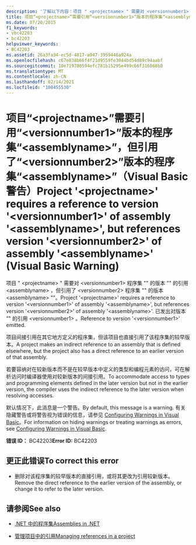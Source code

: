 ```yaml
---
description: '了解以下内容：项目 " <projectname> " 需要对 <versionnumber1> 程序集 "" 的版本 "" 的引用 <assemblyname> ，但引用 <versionnumber2> 程序集 "" 的版本 "" <assemblyname> (Visual Basic 警告) '
title: 项目“<projectname>”需要引用“<versionnumber1>”版本的程序集“<assemblyname>”，但引用了“<versionnumber2>”版本的程序集“<assemblyname>”（Visual Basic 警告）
ms.date: 07/20/2015
f1_keywords:
- vbc42203
- bc42203
helpviewer_keywords:
- BC42203
ms.assetid: 26a3fa34-ec5d-4817-a947-3959446a924a
ms.openlocfilehash: c67e838b66f4f21d9559fe3044bd54d89c94aabf
ms.sourcegitcommit: 10e719780594efc781b15295e499c66f316068b8
ms.translationtype: MT
ms.contentlocale: zh-CN
ms.lasthandoff: 02/14/2021
ms.locfileid: "100455530"
---
```

# <a name="project-projectname-requires-a-reference-to-version-versionnumber1-of-assembly-assemblyname-but-references-version-versionnumber2-of-assembly-assemblyname-visual-basic-warning"></a><span data-ttu-id="c553a-103">项目“\<projectname>”需要引用“\<versionnumber1>”版本的程序集“\<assemblyname>”，但引用了“\<versionnumber2>”版本的程序集“\<assemblyname>”（Visual Basic 警告）</span><span class="sxs-lookup"><span data-stu-id="c553a-103">Project '\<projectname>' requires a reference to version '\<versionnumber1>' of assembly '\<assemblyname>', but references version '\<versionnumber2>' of assembly '\<assemblyname>' (Visual Basic Warning)</span></span>

<span data-ttu-id="c553a-104">项目 " \<projectname> " 需要对 \<versionnumber1> 程序集 "" 的版本 "" 的引用 \<assemblyname> ，但引用了 \<versionnumber2> 程序集 "" 的版本 \<assemblyname> ""。</span><span class="sxs-lookup"><span data-stu-id="c553a-104">Project '\<projectname>' requires a reference to version '\<versionnumber1>' of assembly '\<assemblyname>', but references version '\<versionnumber2>' of assembly '\<assemblyname>'.</span></span> <span data-ttu-id="c553a-105">已发出对版本 "" 的引用 \<versionnumber1> 。</span><span class="sxs-lookup"><span data-stu-id="c553a-105">Reference to version '\<versionnumber1>' emitted.</span></span>  
  
 <span data-ttu-id="c553a-106">项目间接引用在其它地方定义的程序集，但该项目也直接引用了该程序集的较早版本。</span><span class="sxs-lookup"><span data-stu-id="c553a-106">A project makes an indirect reference to an assembly that is defined elsewhere, but the project also has a direct reference to an earlier version of that assembly.</span></span>  
  
 <span data-ttu-id="c553a-107">若要容纳对在较新版本而不是在较早版本中定义的类型和编程元素的访问，可在解析访问时编译器使用对较新版本的间接引用。</span><span class="sxs-lookup"><span data-stu-id="c553a-107">To accommodate access to types and programming elements defined in the later version but not in the earlier version, the compiler uses the indirect reference to the later version when resolving accesses.</span></span>  
  
 <span data-ttu-id="c553a-108">默认情况下，此消息是一个警告。</span><span class="sxs-lookup"><span data-stu-id="c553a-108">By default, this message is a warning.</span></span> <span data-ttu-id="c553a-109">有关隐藏警告或将警告视为错误的信息，请参见 [Configuring Warnings in Visual Basic](/visualstudio/ide/configuring-warnings-in-visual-basic)。</span><span class="sxs-lookup"><span data-stu-id="c553a-109">For information on hiding warnings or treating warnings as errors, see [Configuring Warnings in Visual Basic](/visualstudio/ide/configuring-warnings-in-visual-basic).</span></span>  
  
 <span data-ttu-id="c553a-110">**错误 ID：** BC42203</span><span class="sxs-lookup"><span data-stu-id="c553a-110">**Error ID:** BC42203</span></span>  
  
## <a name="to-correct-this-error"></a><span data-ttu-id="c553a-111">更正此错误</span><span class="sxs-lookup"><span data-stu-id="c553a-111">To correct this error</span></span>  
  
- <span data-ttu-id="c553a-112">删除对该程序集的较早版本的直接引用，或将其更改为引用较新版本。</span><span class="sxs-lookup"><span data-stu-id="c553a-112">Remove the direct reference to the earlier version of the assembly, or change it to refer to the later version.</span></span>  
  
## <a name="see-also"></a><span data-ttu-id="c553a-113">请参阅</span><span class="sxs-lookup"><span data-stu-id="c553a-113">See also</span></span>

- [<span data-ttu-id="c553a-114">.NET 中的程序集</span><span class="sxs-lookup"><span data-stu-id="c553a-114">Assemblies in .NET</span></span>](../../standard/assembly/index.md)

- [<span data-ttu-id="c553a-115">管理项目中的引用</span><span class="sxs-lookup"><span data-stu-id="c553a-115">Managing references in a project</span></span>](/visualstudio/ide/managing-references-in-a-project)

